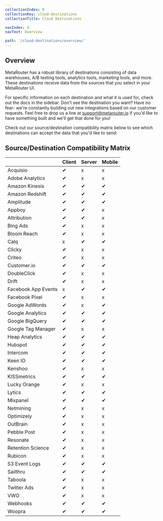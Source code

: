 ```yaml
---
collectionIndex: 0
collectionKey: cloud-destinations
collectionTitle: Cloud Destinations

navIndex: 4
navText: Overview

path: '/cloud-destinations/overview/'
---
```


## Overview

MetaRouter has a robust library of destinations consisting of data warehouses, A/B testing tools, analytics tools, marketing tools, and more. These destinations receive data from the sources that you select in your MetaRouter UI.

For specific information on each destination and what it is used for, check out the docs in the sidebar. Don't see the destination you want? Have no fear- we're constantly building out new integrations based on our customer requests. Feel free to drop us a line at [support@metarouter.io](support@metarouter.io) if you'd like to have something built and we'll get that done for you!

Check out our source/destination compatibility matrix below to see which destinations can accept the data that you'd like to send:

## Source/Destination Compatibility Matrix

<!-- TODO: Figure out how to get EE edition destinations into this matrix -->

|                     | Client | Server | Mobile |
| ------------------- | ------ | ------ | ------ |
| Acquisio            | ✔      | x      | x      |
| Adobe Analytics     | ✔      | x      | x      |
| Amazon Kinesis      | ✔      | ✔      | ✔      |
| Amazon Redshift     | ✔      | ✔      | ✔      |
| Amplitude           | ✔      | ✔      | ✔      |
| Appboy              | ✔      | ✔      | x      |
| Attribution         | ✔      | ✔      | x      |
| Bing Ads            | ✔      | x      | x      |
| Bloom Reach         | ✔      | x      | x      |
| Calq                | x      | ✔      | ✔      |
| Clicky              | ✔      | x      | x      |
| Criteo              | ✔      | x      | x      |
| Customer.io         | ✔      | ✔      | ✔      |
| DoubleClick         | ✔      | x      | x      |
| Drift               | ✔      | x      | x      |
| Facebook App Events | x      | ✔      | ✔      |
| Facebook Pixel      | ✔      | x      | x      |
| Google AdWords      | ✔      | x      | ✔      |
| Google Analytics    | ✔      | ✔      | ✔      |
| Google BigQuery     | ✔      | ✔      | ✔      |
| Google Tag Manager  | ✔      | x      | x      |
| Heap Analytics      | ✔      | ✔      | ✔      |
| Hubspot             | ✔      | ✔      | ✔      |
| Intercom            | ✔      | ✔      | ✔      |
| Keen IO             | ✔      | ✔      | ✔      |
| Kenshoo             | ✔      | x      | x      |
| KISSmetrics         | ✔      | ✔      | ✔      |
| Lucky Orange        | ✔      | x      | x      |
| Lytics              | ✔      | ✔      | ✔      |
| Mixpanel            | ✔      | ✔      | ✔      |
| Netmining           | ✔      | x      | x      |
| Optimizely          | ✔      | x      | x      |
| OutBrain            | ✔      | x      | x      |
| Pebble Post         | ✔      | x      | x      |
| Resonate            | ✔      | x      | x      |
| Retention Science   | ✔      | x      | x      |
| Rubicon             | ✔      | x      | x      |
| S3 Event Logs       | ✔      | ✔      | ✔      |
| Sailthru            | ✔      | ✔      | ✔      |
| Taboola             | ✔      | x      | x      |
| Twitter Ads         | ✔      | x      | x      |
| VWO                 | ✔      | x      | x      |
| Webhooks            | ✔      | ✔      | ✔      |
| Woopra              | ✔      | ✔      | ✔      |

